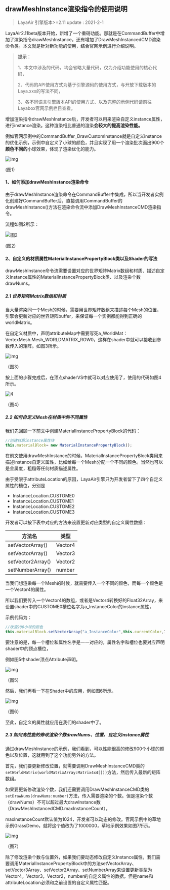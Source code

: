 ## drawMeshInstance渲染指令的使用说明

> LayaAir 引擎版本>=2.11   update : 2021-2-1



LayaAir2.11beta版本开始，新增了一个重磅功能。那就是在CommandBuffer中增加了渲染指令drawMeshInstance，还有增加了DrawMeshInstancedCMD渲染命令类。本文就是针对新功能的使用，结合官网示例进行介绍说明。

> **提示**：
>
> 1、本文中涉及的代码，均会省略大量代码，仅为介绍功能使用的核心代码，
>
> 2、代码的API使用方式为基于引擎源码的使用方式，与开放下载版本的Laya.xxx的写法不同，
>
> 3、各不同语言引擎版本API的使用方式、以及完整的示例代码请前往Layabox官网示例栏目查看。



增加渲染指令drawMeshInstance后，开发者可以用来渲染自定义instance属性，进行instance渲染。这种渲染相比普通的渲染**会较大的提高渲染性能。**

例如官网示例中的CommandBuffer_DrawCustomInstance就是自定义instance的优化示例，示例中自定义了小球的颜色，并且实现了用一个渲染批次画出900个**颜色不同的**小球效果，体现了渲染优化的能力。

![img](img/1.png) 

(图1)

#### 1、如何添加drawMeshInstance渲染命令

由于drawMeshInstance渲染命令在CommandBuffer中集成，所以当开发者实例化创建好CommandBuffer后，直接调用CommandBuffer的drawMeshInstance()方法在渲染命令流中添加DrawMeshInstanceCMD渲染指令。

流程如图2所示：

![图2](img/2.png) 

(图2)

#### 2、自定义的材质属性MaterialInstancePropertyBlock类以及Shader的写法

drawMeshInstance命令流需要设置对应的世界矩阵Matrix数组和材质、描述自定义Instance属性的MaterialInstancePropertyBlock类、以及渲染个数drawNums。

##### 2.1 世界矩阵Matrix数组和材质

当大量渲染同一个Mesh的时候，需要用世界矩阵数组来描述每个Mesh的位置，引擎会更新对应的世界矩阵buffer，来保证每一个实例都能得到正确的worldMatrix。

在自定义材质中，声明attributeMap中需要写死a_WorldMat：VertexMesh.Mesh_WORLDMATRIX_ROW0，这样在shader中就可以接收到参数传入的矩阵。如图3所示。

![img](img/3.png) 

（图3）

按上面的步骤完成后，在顶点shaderVS中就可以对应使用了，使用的代码如图4所示。

![4](img/4.png) 

（图4）

##### 2.2 如何自定义Mesh在材质中的不同属性

我们先回顾一下前文中创建MaterialInstancePropertyBlock的代码：

```typescript
//创建材质instance属性块
this.materialBlock= new MaterialInstancePropertyBlock();
```

在前文使用drawMeshInstance的时候，MaterialInstancePropertyBlock类用来描述instance自定义属性，比如给每一个Mesh分配一个不同的颜色。当然也可以是金属度，粗糙等任何材质描述属性。

由于受限于attributeLocation的原因，LayaAir引擎只为开发者留下了四个自定义属性的槽位，分别是

- InstanceLocation.CUSTOME0
- InstanceLocation.CUSTOME1
- InstanceLocation.CUSTOME2
- InstanceLocation.CUSTOME3

开发者可以按下表中对应的方法来设置更新对应类型的自定义属性数据：

| 方法名            | 类型    |
| ----------------- | ------- |
| setVectorArray()  | Vector4 |
| setVectorArray()  | Vector3 |
| setVector2Array() | Vector2 |
| setNumberArray()  | number  |

当我们想渲染每一个Mesh的时候，就需要传入一个不同的颜色，而每一个颜色是一个Vector4的属性。

所以我们要传入一个Vector4的数组，或者是Vector4转换好的Float32Array，来设置shader中的CUSTOME0槽位名字为a_InstanceColor的instance属性，

示例代码为：

```typescript
//改变900小球的颜色
this.materialBlock.setVectorArray("a_InstanceColor",this.currentColor,InstanceLocation.CUSTOME0);
```

要注意的是，每一个槽位和属性名字是一一对应的，属性名字和槽位也要对应声明shader中的顶点槽位，

例如图5中shader顶点Attribute声明。

![img](img/5.png)  

（图5）

然后，我们再看一下在Shader中的应用，例如图6所示。

![img](img/6.png) 

（图6）

至此，自定义的属性就应用在我们的shader中了。

##### 2.3 如何高性能的修改渲染个数drawNums、位置、自定义Instance属性

通过drawMeshInstance的示例，我们看到，可以性能很高的修改900个小球的颜色以及位置，这就用到了这个功能另外的方法。

首先，我们要更新修改位置，就需要调用DrawMeshInstanceCMD类的`setWorldMatrix(worldMatrixArray:Matrix4x4[]))`方法，然后传入最新的矩阵数组。

如果要更新修改渲染个数，我们还需要调用DrawMeshInstanceCMD类的`setDrawNums(drawNums:number)`方法，传入需要渲染的个数。但是渲染个数（drawNums）不可以超过最大drawInstance数（DrawMeshInstancedCMD.maxInstanceCount）。

maxInstanceCount默认值为1024，开发者可以动态的修改。官网示例中的草地示例GrassDemo，就将这个值改为了1000000，草地示例效果如图7所示。

![img](img/7.png)  

（图7）

除了修改渲染个数与位置外，如果我们要动态修改自定义Instance属性，我们需要调用MaterialInstancePropertyBlock中的方法setVectorArray、setVector3Array、setVector2Array、setNumberArray来设置更新类型为Vector4，Vector3，Vector2，number的自定义属性的数据，但是name和attributeLocation必须和之前设置的自定义属性匹配。
